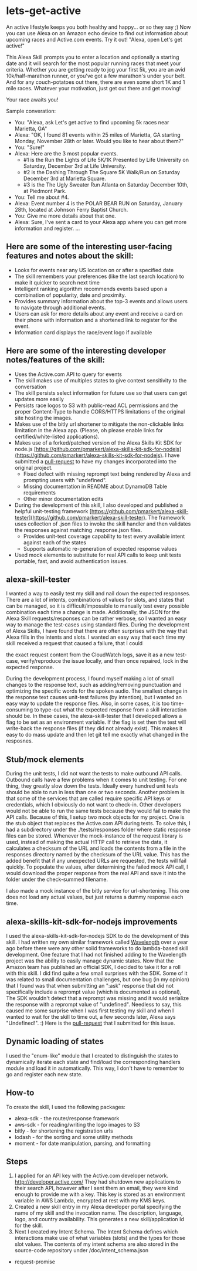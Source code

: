 # lets-get-active
An active lifestyle keeps you both healthy and happy... or so they say ;) Now you can use Alexa on an Amazon echo device to find out information about upcoming races and Active.com events. Try it out! "Alexa, open Let's get active!"

This Alexa Skill prompts you to enter a location and optionally a starting date and it will search for the most popular running races that meet your criteria. Whether you are getting ready to jog your first 5k, you are an avid 10k/half-marathon runner, or you've got a few marathon's under your belt. And for any couch-potatoes out there, there are even some short 1K and 1 mile races. Whatever your motivation, just get out there and get moving! 

Your race awaits you!

Sample converation:
* You: "Alexa, ask Let's get active to find upcoming 5k races near Marietta, GA"
* Alexa: "OK, I found 81 events within 25 miles of Marietta, GA starting Monday, November 28th or later. Would you like to hear about them?"
* You: "Sure!"
* Alexa: Here are the 3 most popular events. 
    * \#1 is the Run the Lights of Life 5K/1K Presented by Life University on Saturday, December 3rd at Life University. 
    * \#2 is the Dashing Through The Square 5K Walk/Run on Saturday December 3rd at Marietta Square.
    * \#3 is the The Ugly Sweater Run Atlanta on Saturday December 10th, at Piedmont Park.
* You: Tell me about \#4.
* Alexa: Event number 4 is the POLAR BEAR RUN on Saturday, January 28th, located at Johnson Ferry Baptist Church.
* You: Give me more details about that one.
* Alexa: Sure, I've sent a card to your Alexa app where you can get more information and register.
...

## Here are some of the interesting user-facing features and notes about the skill:
* Looks for events near any US location on or after a specified date
* The skill remembers your preferences (like the last search location) to make it quicker to search next time
* Intelligent ranking algorithm recommends events based upon a combination of popularity, date and proximity.
* Provides summary information about the top-3 events and allows users to navigate through additional events.
* Users can ask for more details about any event and receive a card on their phone with information and a shortened link to  register for the event.
* Information card displays the race/event logo if available

## Here are some of the interesting developer notes/features of the skill:
* Uses the Active.com API to query for events
* The skill makes use of multiples states to give context sensitivity to the conversation
* The skill persists select information for future use so that users can get updates more easily
* Persists race logos to S3 with public-read ACL permissions and the proper Content-Type to handle CORS/HTTPS limitations of the original site hosting the images.
* Makes use of the bitly url shortener to mitigate the non-clickable links limitation in the Alexa app. (Please, oh please enable links for certified/white-listed applications).
* Makes use of a forked/patched version of the Alexa Skills Kit SDK for node.js [https://github.com/pmarkert/alexa-skills-kit-sdk-for-nodejs](https://github.com/pmarkert/alexa-skills-kit-sdk-for-nodejs). I have submitted a [pull-request](https://github.com/alexa/alexa-skills-kit-sdk-for-nodejs/pull/40) to have my changes incorporated into the original project.
    * Fixed defect with missing reprompt text being rendered by Alexa and prompting users with "undefined".
    * Missing documentation in README about DynamoDB Table requirements
    * Other minor documentation edits
* During the development of this skill, I also developed and published a helpful unit-testing framework [https://github.com/pmarkert/alexa-skill-tester](https://github.com/pmarkert/alexa-skill-tester). The framework uses collection of .json files to invoke the skill handler and then validates the responses against matching .response.json files.
    * Provides unit-test coverage capability to test every available intent against each of the states
    * Supports automatic re-generation of expected response values
* Used mock elements to substitute for real API calls to keep unit tests portable, fast, and avoid authentication issues.

## alexa-skill-tester
I wanted a way to easily test my skill and nail down the expected responses. There are a lot of intents, combinations of values for slots, and states that can be managed, so it is difficult/impossible to manually test every possible combination each time a change is made. Additionally, the JSON for the Alexa Skill requests/responses can be rather verbose, so I wanted an easy way to manage the test-cases using standard files. During the development of Alexa Skills, I have found that there are often surprises with the way that Alexa fills in the intents and slots. I wanted an easy way that each time my skill received a request that caused a failure, that I could 




the exact request content from the CloudWatch logs, save it as a new test-case, verify/reproduce the issue locally, and then once repaired, lock in the expected response.

During the development process, I found myself making a lot of small changes to the response text, such as adding/removing punctuation and optimizing the specific words for the spoken audio. The smallest change in the response text causes unit-test failures (by intention), but I wanted an easy way to update the response files. Also, in some cases, it is too time-consuming to type-out what the expected response from a skill interaction should be. In these cases, the alexa-skill-tester that I developed allows a flag to be set as an environment variable. If the flag is set then the test will write-back the response files (if they did not already exist). This makes it easy to do mass update and then let git tell me exactly what changed in the resposnes.

## Stub/mock elements
During the unit tests, I did not want the tests to make outbound API calls. Outbound calls have a few problems when it comes to unit testing. For one thing, they greatly slow down the tests. Ideally every hundred unit tests should be able to run in less than one or two seconds. Another problem is that some of the services that are called require specific API keys or credentials, which I obviously do not want to check-in. Other developers would not be able to run the same tests because they would fail to make the API calls. Because of this, I setup two mock objects for my project. One is the stub object that replaces the Active.com API during tests. To solve this, I had a subdirectory under the ./tests/responses folder where static response files can be stored. Whenever the mock-instance of the request library is used, instead of making the actual HTTP call to retrieve the data, it calculates a checksum of the URL and loads the contents from a file in the responses directory named by the checksum of the URL value. This has the added benefit that if any unexpected URLs are requested, the tests will fail quickly. To populate the values, after determining the failed mock API call, I would download the proper response from the real API and save it into the folder under the check-summed filename. 

I also made a mock instance of the bitly service for url-shortening. This one does not load any actual values, but just returns a dummy response each time.


## alexa-skills-kit-sdk-for-nodejs improvements
I used the alexa-skills-kit-sdk-for-nodejs SDK to do the development of this skill. I had written my own similar framework called [Wavelength](https://github.com/pmarkert/wavelength) over a year ago before there were any other solid frameworks to do lambda-based skill development. One feature that I had not finished adding to the Wavelength project was the ability to easily manage dynamic states. Now that the Amazon team has published an official SDK, I decided to take it for a roll with this skill. I did find quite a few small surprises with the SDK. Some of it was related to small documentation challenges, but one bug (in my opinion) that I found was that when submitting an ":ask" response that did not specifically include a reprompt value (which is documented as optional), The SDK wouldn't detect that a reprompt was missing and it would serialize the response with a reprompt value of "undefined". Needless to say, this caused me some surprise when I was first testing my skill and when I wanted to wait for the skill to time out, a few seconds later, Alexa says "Undefined!". :) Here is the [pull-request](https://github.com/alexa/alexa-skills-kit-sdk-for-nodejs/pull/40) that I submitted for this issue.

## Dynamic loading of states
I used the "enum-like" module that I created to distinguish the states to dynamically iterate each state and find/load the corresponding handlers module and load it in automatically. This way, I don't have to remember to go and register each new state.

## How-to
To create the skill, I used the following packages:
* alexa-sdk - the router/response framework
* aws-sdk - for reading/writing the logo images to S3
* bitly - for shortening the registration urls
* lodash - for the sorting and some utility methods
* moment - for date manipulation, parsing, and formatting

## Steps
1. I applied for an API key with the Active.com developer network. http://developer.active.com/ They had shutdown new applications to their search API, however after I sent them an email, they were kind enough to provide me with a key. This key is stored as an environment variable in AWS Lambda, encrypted at rest with my KMS keys.
2. Created a new skill entry in my Alexa developer portal specifying the name of my skill and the invocation name. The description, language, logo, and country availability. This generates a new skill/application Id for the skill. 
3. Next I created my Intent Schema. The Intent Schema defines which interactions make use of what variables (slots) and the types for those slot values. The contents of my intent schema are also stored in the source-code repository under /doc/intent_schema.json
* request-promise

